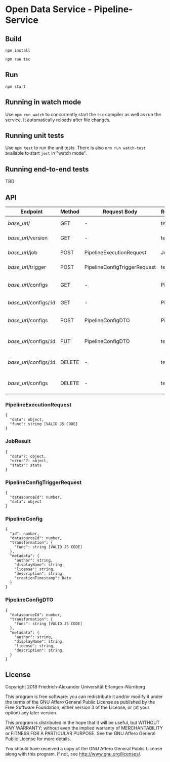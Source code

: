 # Open Data Service - Pipeline-Service

## Build

`npm install`

`npm run tsc`

## Run

`npm start`

## Running in watch mode

Use `npm run watch` to concurrently start the `tsc` compiler as well as run the service. It automatically reloads after file changes.

## Running unit tests

Use `npm test` to run the unit tests. There is also `nrm run watch-test` available to start `jest` in "watch mode".

## Running end-to-end tests

TBD

## API
| Endpoint  | Method  | Request Body  | Response Body | Description |
|---|---|---|---|---|
| *base_url*/ | GET | - | text | Get health status |
| *base_url*/version | GET | - | text | Get service version |
| *base_url*/job | POST | PipelineExecutionRequest | JobResult | Pipeline execution |
| *base_url*/trigger | POST | PipelineConfigTriggerRequest | text | Pipeline trigger |
| *base_url*/configs | GET | - | PipelineConfig[] | Get all pipeline configs |
| *base_url*/configs/:id | GET | - | PipelineConfig | Get pipeline config by id |
| *base_url*/configs | POST | PipelineConfigDTO | PipelineConfig | Create a pipeline config |
| *base_url*/configs/:id | PUT | PipelineConfigDTO | text | Update a pipeline config |
| *base_url*/configs/:id | DELETE | - | text | Delete a pipeline config by id |
| *base_url*/configs | DELETE | - | text | Delete all pipeline configs |

### PipelineExecutionRequest
```
{
  "data": object,
  "func": string [VALID JS CODE]
}
```

### JobResult 
```
{
  "data"?: object,
  "error"?: object,
  "stats": stats
}
```

### PipelineConfigTriggerRequest
```
{
  "datasourceId": number,
  "data": object
}
```

### PipelineConfig
```
{
  "id": number,
  "datasourceId": number,
  "transformation": {
    "func": string [VALID JS CODE]
  },
  "metadata": {
    "author": string,
    "displayName": string,
    "license": string,
    "description": string,
    "creationTimestamp": Date
  }
}
```

### PipelineConfigDTO
```
{
  "datasourceId": number,
  "transformation": {
    "func": string [VALID JS CODE]
  },
  "metadata": {
    "author": string,
    "displayName": string,
    "license": string,
    "description": string,
  }
}
```

## License

Copyright 2018 Friedrich-Alexander Universität Erlangen-Nürnberg

This program is free software: you can redistribute it and/or modify
it under the terms of the GNU Affero General Public License as
published by the Free Software Foundation, either version 3 of the
License, or (at your option) any later version.

This program is distributed in the hope that it will be useful,
but WITHOUT ANY WARRANTY; without even the implied warranty of
MERCHANTABILITY or FITNESS FOR A PARTICULAR PURPOSE. See the
GNU Affero General Public License for more details.

You should have received a copy of the GNU Affero General Public License
along with this program. If not, see <http://www.gnu.org/licenses/>.
